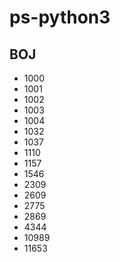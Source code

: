 # ps-python3

## BOJ

- 1000
- 1001
- 1002
- 1003
- 1004
- 1032
- 1037
- 1110
- 1157
- 1546
- 2309
- 2609
- 2775
- 2869
- 4344
- 10989
- 11653
